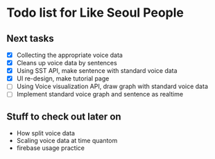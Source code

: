 Todo list for Like Seoul People
====

## Next tasks

- [X] Collecting the appropriate voice data
- [X] Cleans up voice data by sentences
- [X] Using SST API, make sentence with standard voice data
- [X] UI re-design, make tutorial page
- [ ] Using Voice visualization API, draw graph with standard voice data
- [ ] Implement standard voice graph and sentence as realtime

## Stuff to check out later on

* How split voice data
* Scaling voice data at time quantom
* firebase usage practice
